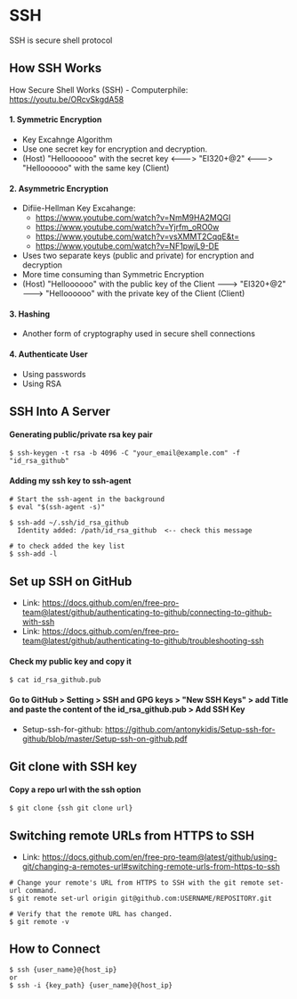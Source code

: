 # SSH
SSH is secure shell protocol

## How SSH Works
How Secure Shell Works (SSH) - Computerphile: https://youtu.be/ORcvSkgdA58
#### 1. Symmetric Encryption
  - Key Excahnge Algorithm
  - Use one secret key for encryption and decryption.
  - (Host) "Helloooooo" with the secret key <---> "EI320+@2" <---> "Helloooooo" with the same key (Client)
#### 2. Asymmetric Encryption
  - Difiie-Hellman Key Excahange:
    - https://www.youtube.com/watch?v=NmM9HA2MQGI
    - https://www.youtube.com/watch?v=Yjrfm_oRO0w
    - https://www.youtube.com/watch?v=vsXMMT2CqqE&t=
    - https://www.youtube.com/watch?v=NF1pwjL9-DE
  - Uses two separate keys (public and private) for encryption and decryption
  - More time consuming than Symmetric Encryption
  - (Host) "Helloooooo" with the public key of the Client ---> "EI320+@2" ---> "Helloooooo" with the private key of the Client (Client)
#### 3. Hashing
  - Another form of cryptography used in secure shell connections
#### 4. Authenticate User
  - Using passwords
  - Using RSA

## SSH Into A Server
#### Generating public/private rsa key pair
```shell
$ ssh-keygen -t rsa -b 4096 -C "your_email@example.com" -f "id_rsa_github"
```
#### Adding my ssh key to ssh-agent
```shell
# Start the ssh-agent in the background
$ eval "$(ssh-agent -s)"

$ ssh-add ~/.ssh/id_rsa_github
  Identity added: /path/id_rsa_github  <-- check this message

# to check added the key list
$ ssh-add -l
```

## Set up SSH on GitHub
* Link: https://docs.github.com/en/free-pro-team@latest/github/authenticating-to-github/connecting-to-github-with-ssh
* Link: https://docs.github.com/en/free-pro-team@latest/github/authenticating-to-github/troubleshooting-ssh
#### Check my public key and copy it
```shell
$ cat id_rsa_github.pub
```
#### Go to GitHub > Setting > SSH and GPG keys > "New SSH Keys" > add Title and paste the content of the id_rsa_github.pub > Add SSH Key
* Setup-ssh-for-github: https://github.com/antonykidis/Setup-ssh-for-github/blob/master/Setup-ssh-on-github.pdf

## Git clone with SSH key
#### Copy a repo url with the ssh option
```shell
$ git clone {ssh git clone url}
```

## Switching remote URLs from HTTPS to SSH
* Link: https://docs.github.com/en/free-pro-team@latest/github/using-git/changing-a-remotes-url#switching-remote-urls-from-https-to-ssh
```shell
# Change your remote's URL from HTTPS to SSH with the git remote set-url command.
$ git remote set-url origin git@github.com:USERNAME/REPOSITORY.git

# Verify that the remote URL has changed.
$ git remote -v
```

## How to Connect
```shell
$ ssh {user_name}@{host_ip}
or
$ ssh -i {key_path} {user_name}@{host_ip}
```
